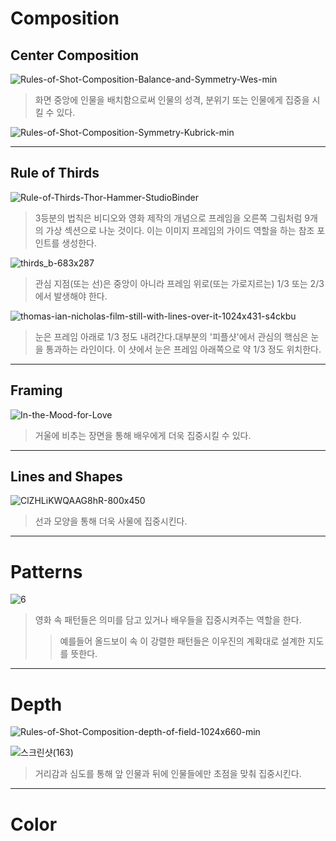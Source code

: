 Composition
=============
Center Composition
-------------------
![Rules-of-Shot-Composition-Balance-and-Symmetry-Wes-min](https://user-images.githubusercontent.com/71237760/95669971-e8113400-0bc0-11eb-8946-124e98e6f90e.jpg)

> 화면 중앙에 인물을 배치함으로써 인물의 성격, 분위기 또는 인물에게 집중을 시킬 수 있다.

![Rules-of-Shot-Composition-Symmetry-Kubrick-min](https://user-images.githubusercontent.com/71237760/95669950-d0d24680-0bc0-11eb-9f18-9d63db1a6da7.jpg)



***
Rule of Thirds
---------------------
![Rule-of-Thirds-Thor-Hammer-StudioBinder](https://user-images.githubusercontent.com/71237760/95668895-c27e2d80-0bb4-11eb-8d4e-65dd86d67dc6.jpg)

> 3등분의 법칙은 비디오와 영화 제작의 개념으로 프레임을 오른쪽 그림처럼 9개의 가상 섹션으로 나눈 것이다. 이는 이미지 프레임의 가이드 역할을 하는 참조 포인트를 생성한다.

![thirds_b-683x287](https://user-images.githubusercontent.com/71237760/95668880-906ccb80-0bb4-11eb-89b6-12d1afaedff1.jpg)

> 관심 지점(또는 선)은 중앙이 아니라 프레임 위로(또는 가로지르는) 1/3 또는 2/3에서 발생해야 한다. 

![thomas-ian-nicholas-film-still-with-lines-over-it-1024x431-s4ckbu](https://user-images.githubusercontent.com/71237760/95668859-48e63f80-0bb4-11eb-8d16-10f445fb1797.jpg)

> 눈은 프레임 아래로 1/3 정도 내려간다.대부분의 '피플샷'에서 관심의 핵심은 눈을 통과하는 라인이다. 이 샷에서 눈은 프레임 아래쪽으로 약 1/3 정도 위치한다.
***
Framing
---------

![In-the-Mood-for-Love](https://user-images.githubusercontent.com/71237760/95669825-b51a7080-0bbf-11eb-83bd-c90b2cc9cb42.jpg)

> 거울에 비추는 장면을 통해 배우에게 더욱 집중시킬 수 있다.
***
Lines and Shapes
----------------

![ClZHLiKWQAAG8hR-800x450](https://user-images.githubusercontent.com/71237760/95669918-6faa7300-0bc0-11eb-86dc-444c49f1b46f.jpg)

> 선과 모양을 통해 더욱 사물에 집중시킨다.
***
Patterns
================

![6](https://user-images.githubusercontent.com/71237760/95670421-6d96e300-0bc5-11eb-976b-f2ef6e54cc91.jpg)

> 영화 속 패턴들은 의미를 담고 있거나 배우들을 집중시켜주는 역할을 한다.
>> 예를들어 올드보이 속 이 강렬한 패턴들은 이우진의 계확대로 설계한 지도를 뜻한다.



***
Depth
==========

![Rules-of-Shot-Composition-depth-of-field-1024x660-min](https://user-images.githubusercontent.com/71237760/95670286-1b08f700-0bc4-11eb-9fd3-470d0454822d.jpg)

![스크린샷(163)](https://user-images.githubusercontent.com/71237760/95670313-74712600-0bc4-11eb-9db4-7d8b37cebb23.png)

> 거리감과 심도를 통해 앞 인물과 뒤에 인물들에만 초점을 맞춰 집중시킨다.
***

Color
========
